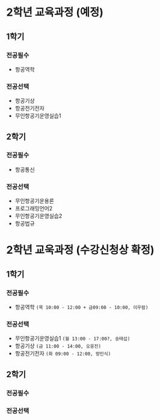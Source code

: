 # 2학년 교육과정 (예정)

## 1학기
### 전공필수
- 항공역학
### 전공선택
- 항공기상
- 항공전기전자
- 무인항공기운영실습1

## 2학기
### 전공필수
- 항공통신
### 전공선택
- 무인항공기운용론
- 프로그래밍언어2
- 무인항공기운영실습2
- 항공법규

# 2학년 교욱과정 (수강신청상 확정)

## 1학기
### 전공필수
- 항공역학 `(목 10:00 - 12:00 + 금09:00 - 10:00, 이우람)`
### 전공선택
- 무인항공기운영실습1 `(월 13:00 - 17:00?, 송태섭)`
- 항공기상 `(금 11:00 - 14:00, 오웅진)`
- 항공전기전자 `(화 09:00 - 12:00, 방민식)`

## 2학기
### 전공필수
### 전공선택
